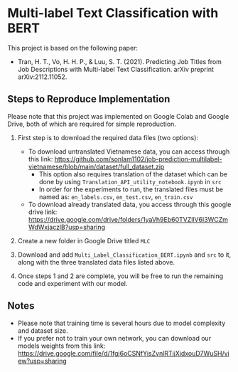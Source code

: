 # Multi-label Text Classification with BERT
This project is based on the following paper:
- Tran, H. T., Vo, H. H. P., & Luu, S. T. (2021). Predicting Job Titles from Job Descriptions with Multi-label Text Classification. arXiv preprint arXiv:2112.11052.

## Steps to Reproduce Implementation
Please note that this project was implemented on Google Colab and Google Drive, both of which are required for simple reproduction.
1. First step is to download the required data files (two options):
   - To download untranslated Vietnamese data, you can access through this link: https://github.com/sonlam1102/job-prediction-multilabel-vietnamese/blob/main/dataset/full_dataset.zip
      - This option also requires translation of the dataset which can be done by using  `Translation_API_utility_notebook.ipynb` in `src`
      - In order for the experiments to run, the translated files must be named as: `en_labels.csv`, `en_test.csv`, `en_train.csv`
   - To download already translated data, you access through this google drive link: https://drive.google.com/drive/folders/1yaVh9Eb60TVZllV6I3WCZmWdWxjaczlB?usp=sharing

2. Create a new folder in Google Drive titled `MLC`
3. Download and add `Multi_Label_Classification_BERT.ipynb` and `src` to it, along with the three translated data files listed above.
4. Once steps 1 and 2 are complete, you will be free to run the remaining code and experiment with our model.

## Notes
- Please note that training time is several hours due to model complexity and dataset size.
- If you prefer not to train your own network, you can download our models weights from this link: 
https://drive.google.com/file/d/1fgj6oCSNfYisZvnlRTjjXjdxouD7WuSH/view?usp=sharing


